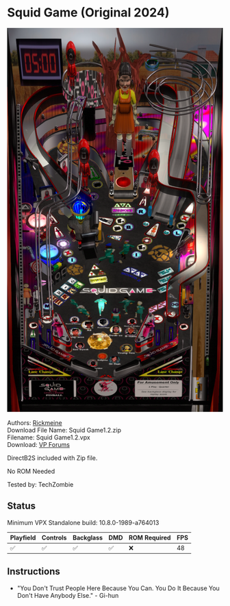 # Squid Game (Original 2024)

![Table Preview](../../images/vpx-squidgame.png)

Authors: [Rickmeine](https://vpuniverse.com/profile/46002-rickmeine/)  
Download File Name: Squid Game1.2.zip  
Filename: Squid Game1.2.vpx  
Download: [VP Forums](https://vpuniverse.com/files/file/23135-squid-game)

DirectB2S included with Zip file. 

No ROM Needed

Tested by: TechZombie

## Status 

Minimum VPX Standalone build: 10.8.0-1989-a764013

| Playfield | Controls | Backglass | DMD | ROM Required | FPS | 
|-----------|----------|-----------|-----|--------------|-----|
| :white_check_mark: | :white_check_mark: | :white_check_mark: | :white_check_mark: | :x: | 48 |

## Instructions

- "You Don't Trust People Here Because You Can. You Do It Because You Don't Have Anybody Else." - Gi-hun
